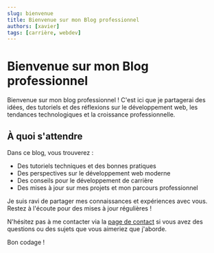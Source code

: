 ```yaml
---
slug: bienvenue
title: Bienvenue sur mon Blog professionnel
authors: [xavier]
tags: [carrière, webdev]
---
```


# Bienvenue sur mon Blog professionnel

Bienvenue sur mon blog professionnel ! C'est ici que je partagerai des idées, des tutoriels et des réflexions sur le développement web, les tendances technologiques et la croissance professionnelle.

<!-- truncate -->

## À quoi s'attendre

Dans ce blog, vous trouverez :

- Des tutoriels techniques et des bonnes pratiques
- Des perspectives sur le développement web moderne
- Des conseils pour le développement de carrière
- Des mises à jour sur mes projets et mon parcours professionnel

Je suis ravi de partager mes connaissances et expériences avec vous. Restez à l'écoute pour des mises à jour régulières !

N'hésitez pas à me contacter via la [page de contact](/contact) si vous avez des questions ou des sujets que vous aimeriez que j'aborde.

Bon codage !
